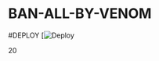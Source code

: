 # BAN-ALL-BY-VENOM 

#DEPLOY
[![[Deploy](https://www.herokucdn.com/deploy/button.svg)](https://heroku.com/deploy)

20

